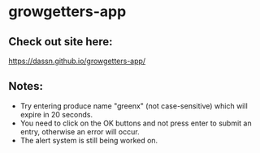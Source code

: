 # growgetters-app

## Check out site here: 
https://dassn.github.io/growgetters-app/

## Notes:
<ul>
  <li>Try entering produce name "greenx" (not case-sensitive) which will expire in 20 seconds.</li>
  <li>You need to click on the OK buttons and not press enter to submit an entry, otherwise an error will occur. </li>
  <li>The alert system is still being worked on. </li>
</ul>

